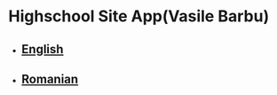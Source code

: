 # Highschool Site App(Vasile Barbu)

- ## [**English**](https://github.com/axense234/Highschool-Site-App/tree/master/en#readme)
- ## [**Romanian**](https://github.com/axense234/Highschool-Site-App/tree/master/ro#readme)
